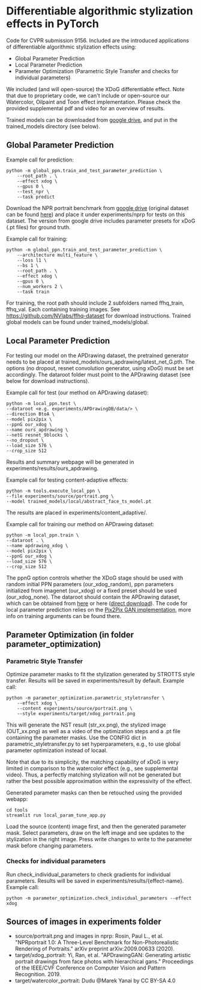 # Differentiable algorithmic stylization effects in PyTorch

Code for CVPR submission 9156. Included are the introduced applications of differentiable algorithmic stylization effects using:

- Global Parameter Prediction
- Local Parameter Prediction
- Parameter Optimization (Parametric Style Transfer and checks for individual parameters)

We included (and will open-source) the XDoG differentiable effect. 
Note that due to proprietary code, we can't include or open-source our Watercolor, Oilpaint and Toon effect implementation. Please check the provided supplemental pdf and video for an overview of results.

Trained models can be downloaded from [google drive](https://drive.google.com/drive/folders/1WdRDw7-ivrpXNmbccMJ4HbtrV-zloD9o?usp=sharing), and put in the trained_models directory (see below).


## Global Parameter Prediction
Example call for prediction:
```
python -m global_ppn.train_and_test_parameter_prediction \
    --root_path . \
    --effect xdog \
    --gpus 0 \
    --test_npr \
    --task predict
```

Download the NPR portrait benchmark from [google drive](https://drive.google.com/drive/folders/1roLV3A8EIH2UAfTcfnR1jZVs6pJkLwMJ?usp=sharing) (original dataset can be found [here](http://users.cs.cf.ac.uk/Paul.Rosin/NPRportraitV01/)) and place it under experiments/nprp for tests on this dataset. The version from google drive includes parameter presets for xDoG (.pt files) for ground truth.

Example call for training:
```
python -m global_ppn.train_and_test_parameter_prediction \
    --architecture multi_feature \
    --loss l1 \
    --bs 1 \
    --root_path . \
    --effect xdog \
    --gpus 0 \
    --num_workers 2 \
    --task train
```
For training, the root path should include 2 subfolders named ffhq_train, ffhq_val. Each containing training images.
See https://github.com/NVlabs/ffhq-dataset for download instructions.
Trained global models can be found under trained_models/global.


## Local Parameter Prediction
For testing our model on the APDrawing dataset, the pretrained generator needs to be placed at trained_models/ours_apdrawing/latest_net_G.pth. The options (no dropout, resnet convolution generator, using xDoG) must be set accordingly. The dataroot folder must point to the APDrawing dataset (see below for download instructions). 

Example call for test (our method on APDrawing dataset):
```
python -m local_ppn.test \
--dataroot <e.g. experiments/APDrawingDB/data/> \
--direction BtoA \
--model pix2pix \
--ppnG our_xdog \
--name ours_apdrawing \
--netG resnet_9blocks \
--no_dropout \
--load_size 576 \
--crop_size 512
```
Results and summary webpage will be generated in experiments/results/ours_apdrawing.

Example call for testing content-adaptive effects:
```
python -m tools.execute_local_ppn \
--file experiments/source/portrait.png \
--model trained_models/local/abstract_face_ts_model.pt
```
The results are placed in experiments/content_adaptive/.

Example call for training our method on APDrawing dataset:
```
python -m local_ppn.train \
--dataroot . \
--name apdrawing_xdog \
--model pix2pix \
--ppnG our_xdog \
--load_size 576 \
--crop_size 512
```
The ppnG option controls whether the XDoG stage should be used with random initial PPN parameters (our_xdog_random), ppn parameters initialized from imagenet (our_xdog) or a fixed preset should be used (our_xdog_none).
The dataroot should contain the APDrawing dataset, which can be obtained from [here](https://github.com/yiranran/APDrawingGAN) or here ([direct download](https://cg.cs.tsinghua.edu.cn/people/~Yongjin/APDrawingDB.zip)).
The code for local parameter prediction relies on the [Pix2Pix GAN implementation](https://github.com/junyanz/pytorch-CycleGAN-and-pix2pix), more info on training arguments can be found there.

## Parameter Optimization (in folder parameter_optimization)
### Parametric Style Transfer
Optimize parameter masks to fit the stylization generated by STROTTS style transfer. Results will be saved in experiments/result by default.
Example call:
```
python -m parameter_optimization.parametric_styletransfer \
    --effect xdog \
    --content experiments/source/portrait.png \
    --style experiments/target/xdog_portrait.png
```
This will generate the NST result (str_xx.png), the stylized image (OUT_xx.png) as well as a video of the optimization steps and a .pt file containing the parameter masks.
Use the CONFIG dict in parametric_styletransfer.py to set hyperparameters, e.g., to use global parameter optimization instead of locaal.

Note that due to its simplicity, the matching capability of xDoG is very limited in comparison to the watercolor effect (e.g., see supplemental video). Thus, a perfectly matching stylization will not be generated but rather the best possible approximation  within the expressivity of the effect.

Generated parameter masks can then be retouched using the provided webapp:
```
cd tools
streamlit run local_param_tune_app.py
```
Load the source (content) image first, and then the generated parameter mask. Select parameters, draw on the left image and see updates to the stylization in the right image. Press write changes to write to the parameter mask before changing parameters.

### Checks for individual parameters
Run check_individual_parameters to check gradients for individual parameters. Results will be saved in experiments/results/{effect-name}.
Example call:
```
python -m parameter_optimization.check_individual_parameters --effect xdog
```


## Sources of images in experiments folder
- source/portrait.png and images in nprp: Rosin, Paul L., et al. "NPRportrait 1.0: A Three-Level Benchmark for Non-Photorealistic Rendering of Portraits." arXiv preprint arXiv:2009.00633 (2020).
- target/xdog_portrait: Yi, Ran, et al. "APDrawingGAN: Generating artistic portrait drawings from face photos with hierarchical gans." Proceedings of the IEEE/CVF Conference on Computer Vision and Pattern Recognition. 2019.
- target/watercolor_portrait: Dudu @Marek Yanai by CC BY-SA 4.0
